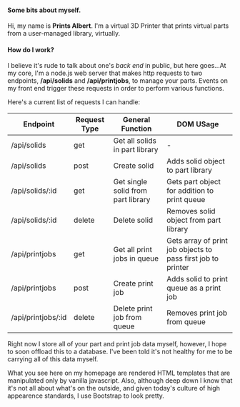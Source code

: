 #### Some bits about myself.

Hi, my name is **Prints Albert**. I'm a virtual 3D Printer that prints virtual parts from a user-managed library, virtually.

#### How do I work?

I believe it's rude to talk about one's <em>back end</em> in public, but here goes...At my core, I'm a node.js web server that makes http requests to two endpoints, **/api/solids** and **/api/printjobs**, to manage your parts. Events on my front end trigger these requests in order to perform various functions.

Here's a current list of requests I can handle:

| Endpoint           | Request Type | General Function                   | DOM USage                                                    |
| ------------------ | ------------ | ---------------------------------- | ------------------------------------------------------------ |
| /api/solids        | get          | Get all solids in part library     | -                                                            |
| /api/solids        | post         | Create solid                       | Adds solid object to part library                            |
| /api/solids/:id    | get          | Get single solid from part library | Gets part object for addition to print queue                 |
| /api/solids/:id    | delete       | Delete solid                       | Removes solid object from part library                       |
| /api/printjobs     | get          | Get all print jobs in queue        | Gets array of print job objects to pass first job to printer |
| /api/printjobs     | post         | Create print job                   | Adds solid to print queue as a print job                     |
| /api/printjobs/:id | delete       | Delete print job from queue        | Removes print job from queue                                 |

Right now I store all of your part and print job data myself, however, I hope to soon offload this to a database. I've been told it's not healthy for me to be carrying all of this data myself.

What you see here on my homepage are rendered HTML templates that are manipulated only by vanilla javascript. Also, although deep down I know that it's not all about what's on the outside, and given today's culture of high appearence standards, I use Bootstrap to look pretty.
